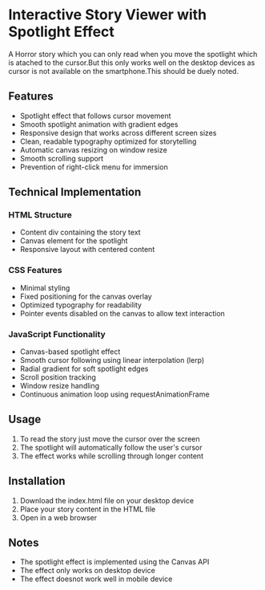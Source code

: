 # Interactive Story Viewer with Spotlight Effect

A Horror story which you can only read when you move the spotlight which is atached to the cursor.But this only works well on the desktop devices as cursor is not available on the smartphone.This should be duely noted.

## Features

- Spotlight effect that follows cursor movement
- Smooth spotlight animation with gradient edges
- Responsive design that works across different screen sizes
- Clean, readable typography optimized for storytelling
- Automatic canvas resizing on window resize
- Smooth scrolling support
- Prevention of right-click menu for immersion

## Technical Implementation

### HTML Structure
- Content div containing the story text
- Canvas element for the spotlight
- Responsive layout with centered content

### CSS Features
- Minimal styling
- Fixed positioning for the canvas overlay
- Optimized typography for readability
- Pointer events disabled on the canvas to allow text interaction

### JavaScript Functionality
- Canvas-based spotlight effect
- Smooth cursor following using linear interpolation (lerp)
- Radial gradient for soft spotlight edges
- Scroll position tracking
- Window resize handling
- Continuous animation loop using requestAnimationFrame

## Usage

1. To read the story just move the cursor over the screen
2. The spotlight will automatically follow the user's cursor
3. The effect works while scrolling through longer content

## Installation

1. Download the index.html file on your desktop device
2. Place your story content in the HTML file
3. Open in a web browser

## Notes

- The spotlight effect is implemented using the Canvas API
- The effect only works on desktop device
- The effect doesnot work well in mobile device
